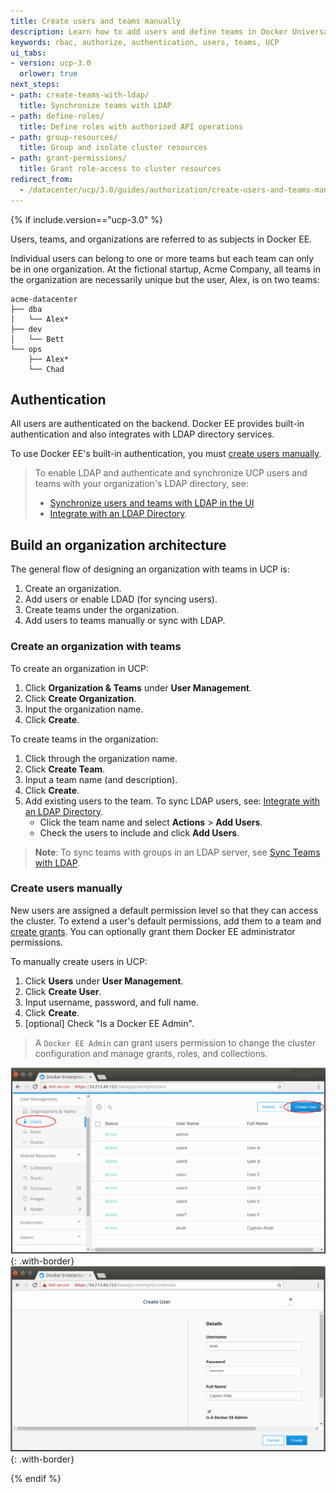 ```yaml
---
title: Create users and teams manually
description: Learn how to add users and define teams in Docker Universal Control Plane.
keywords: rbac, authorize, authentication, users, teams, UCP
ui_tabs:
- version: ucp-3.0
  orlower: true
next_steps:
- path: create-teams-with-ldap/
  title: Synchronize teams with LDAP
- path: define-roles/
  title: Define roles with authorized API operations
- path: group-resources/
  title: Group and isolate cluster resources
- path: grant-permissions/
  title: Grant role-access to cluster resources
redirect_from:
  - /datacenter/ucp/3.0/guides/authorization/create-users-and-teams-manually/
---
```

{% if include.version=="ucp-3.0" %}

Users, teams, and organizations are referred to as subjects in Docker EE.

Individual users can belong to one or more teams but each team can only be in
one organization. At the fictional startup, Acme Company, all teams in the
organization are necessarily unique but the user, Alex, is on two teams:

```
acme-datacenter
├── dba
│   └── Alex*
├── dev
│   └── Bett
└── ops
    ├── Alex*
    └── Chad
```

## Authentication

All users are authenticated on the backend. Docker EE provides built-in
authentication and also integrates with LDAP directory services.

To use Docker EE's built-in authentication, you must [create users manually](#create-users-manually).

> To enable LDAP and authenticate and synchronize UCP users and teams with your
> organization's LDAP directory, see:
> - [Synchronize users and teams with LDAP in the UI](create-teams-with-ldap.md)
> - [Integrate with an LDAP Directory](../admin/configure/external-auth/index.md).

## Build an organization architecture

The general flow of designing an organization with teams in UCP is:

1. Create an organization.
2. Add users or enable LDAD (for syncing users).
3. Create teams under the organization.
4. Add users to teams manually or sync with LDAP.

### Create an organization with teams

To create an organization in UCP:

1. Click **Organization & Teams** under **User Management**.
2. Click **Create Organization**.
3. Input the organization name.
4. Click **Create**.

To create teams in the organization:

1. Click through the organization name.
2. Click **Create Team**.
3. Input a team name (and description).
4. Click **Create**.
5. Add existing users to the team. To sync LDAP users, see: [Integrate with an LDAP Directory](../admin/configure/external-auth/index.md).
   - Click the team name and select **Actions** > **Add Users**.
   - Check the users to include and click **Add Users**.

> **Note**: To sync teams with groups in an LDAP server, see [Sync Teams with LDAP](create-teams-with-ldap.md).

### Create users manually

New users are assigned a default permission level so that they can access the
cluster. To extend a user's default permissions, add them to a team and [create grants](grant-permissions.md). You can optionally grant them Docker EE
administrator permissions.

To manually create users in UCP:

1. Click **Users** under **User Management**.
2. Click **Create User**.
3. Input username, password, and full name.
4. Click **Create**.
5. [optional] Check "Is a Docker EE Admin".

> A `Docker EE Admin` can grant users permission to change the cluster
> configuration and manage grants, roles, and collections.

![](../images/ucp_usermgmt_users_create01.png){: .with-border}
![](../images/ucp_usermgmt_users_create02.png){: .with-border}

{% endif %}